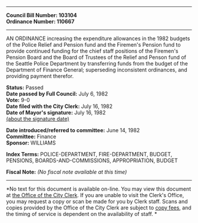 * * * * *  
  
**Council Bill Number: [](#h0)[](#h2)103104**   
**Ordinance Number: 110667**  
  
* * * * *  
  
AN ORDINANCE increasing the expenditure allowances in the 1982 budgets of the Police Relief and Pension fund and the Firemen's Pension fund to provide continued funding for the chief staff positions of the Firemen's Pension Board and the Board of Trustees of the Relief and Penson fund of the Seattle Police Department by transferring funds from the budget of the Department of Finance General; superseding inconsistent ordinances, and providing payment therefor.  
  
**Status:** Passed   
**Date passed by Full Council:** July 6, 1982   
**Vote:** 9-0   
**Date filed with the City Clerk:** July 16, 1982   
**Date of Mayor's signature:** July 16, 1982   
[(about the signature date)](/~public/approvaldate.htm)   
  
  
**Date introduced/referred to committee:** June 14, 1982   
**Committee:** Finance   
**Sponsor:** WILLIAMS   
  
**Index Terms:** POLICE-DEPARTMENT, FIRE-DEPARTMENT, BUDGET, PENSIONS, BOARDS-AND-COMMISSIONS, APPROPRIATION, BUDGET  
  
**Fiscal Note:** *(No fiscal note available at this time)*  
  
* * * * *  
  
*No text for this document is available on-line. You may view this document at [the Office of the City Clerk](http://www.seattle.gov/leg/clerk/contactUs.htm). If you are unable to visit the Clerk's Office, you may request a copy or scan be made for you by Clerk staff. Scans and copies provided by the Office of the City Clerk are subject to [copy fees](http://clerk.seattle.gov/~public/clerkfees.htm), and the timing of service is dependent on the availability of staff. *  
  
  
